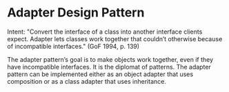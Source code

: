 # Adapter Design Pattern

Intent: "Convert the interface of a class into another interface clients expect. Adapter lets classes work
together that couldn’t otherwise because of incompatible interfaces." (GoF 1994, p. 139)

The adapter pattern’s goal is to make objects work together, even if they have incompatible interfaces.
It is the diplomat of patterns. The adapter pattern can be implemented either as an object adapter that
uses composition or as a class adapter that uses inheritance.